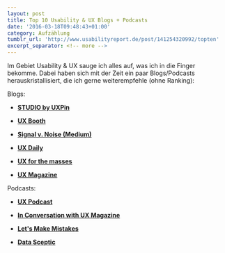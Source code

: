 ```yaml
---
layout: post
title: Top 10 Usability & UX Blogs + Podcasts
date: '2016-03-18T09:48:43+01:00'
category: Aufzählung
tumblr_url: 'http://www.usabilityreport.de/post/141254320992/topten'
excerpt_separator: <!-- more -->
---
```


Im Gebiet Usability & UX sauge ich alles auf, was ich in die Finger bekomme. Dabei haben sich mit der Zeit ein paar Blogs/Podcasts herauskristallisiert, die ich gerne weiterempfehle (ohne Ranking): <!-- more -->

Blogs:

- [**STUDIO by UXPin**](https://studio.uxpin.com/blog/)

- **[UX Booth](http://www.uxbooth.com/)**

- [**Signal v. Noise (Medium)**](https://m.signalvnoise.com/)

- [**UX Daily**](https://www.interaction-design.org/literature/article/overview)

- [**UX for the masses**](http://www.uxforthemasses.com/)

- [**UX Magazine**](http://uxmag.com/)

Podcasts:

- **[UX Podcast](https://itunes.apple.com/us/podcast/ux-podcast/id438896324?mt=2)**

- [**In Conversation with UX Magazine**](https://itunes.apple.com/us/podcast/in-conversation-ux-magazine/id1022990588?mt=2)

- [**Let's Make Mistakes**](http://www.mistakes.show/)

- [**Data Sceptic**](http://dataskeptic.com/episodes.php)
